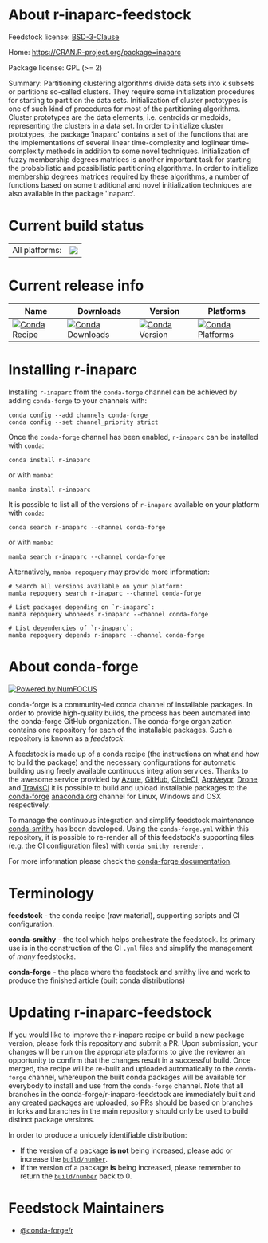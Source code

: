 About r-inaparc-feedstock
=========================

Feedstock license: [BSD-3-Clause](https://github.com/conda-forge/r-inaparc-feedstock/blob/main/LICENSE.txt)

Home: https://CRAN.R-project.org/package=inaparc

Package license: GPL (>= 2)

Summary: Partitioning clustering algorithms divide data sets into k subsets or partitions so-called clusters. They require some initialization procedures for starting to partition the data sets. Initialization of cluster prototypes is one of such kind of procedures for most of the partitioning algorithms. Cluster prototypes are the data elements, i.e. centroids or medoids, representing the clusters in a data set. In order to initialize cluster prototypes, the package 'inaparc' contains a set of the functions that are the implementations of several linear time-complexity and loglinear time-complexity methods in addition to some novel techniques. Initialization of fuzzy membership degrees matrices is another important task for starting the probabilistic and possibilistic partitioning algorithms. In order to initialize membership degrees matrices required by these algorithms, a number of functions based on some traditional and novel initialization techniques are also available in the package 'inaparc'.

Current build status
====================


<table><tr><td>All platforms:</td>
    <td>
      <a href="https://dev.azure.com/conda-forge/feedstock-builds/_build/latest?definitionId=7416&branchName=main">
        <img src="https://dev.azure.com/conda-forge/feedstock-builds/_apis/build/status/r-inaparc-feedstock?branchName=main">
      </a>
    </td>
  </tr>
</table>

Current release info
====================

| Name | Downloads | Version | Platforms |
| --- | --- | --- | --- |
| [![Conda Recipe](https://img.shields.io/badge/recipe-r--inaparc-green.svg)](https://anaconda.org/conda-forge/r-inaparc) | [![Conda Downloads](https://img.shields.io/conda/dn/conda-forge/r-inaparc.svg)](https://anaconda.org/conda-forge/r-inaparc) | [![Conda Version](https://img.shields.io/conda/vn/conda-forge/r-inaparc.svg)](https://anaconda.org/conda-forge/r-inaparc) | [![Conda Platforms](https://img.shields.io/conda/pn/conda-forge/r-inaparc.svg)](https://anaconda.org/conda-forge/r-inaparc) |

Installing r-inaparc
====================

Installing `r-inaparc` from the `conda-forge` channel can be achieved by adding `conda-forge` to your channels with:

```
conda config --add channels conda-forge
conda config --set channel_priority strict
```

Once the `conda-forge` channel has been enabled, `r-inaparc` can be installed with `conda`:

```
conda install r-inaparc
```

or with `mamba`:

```
mamba install r-inaparc
```

It is possible to list all of the versions of `r-inaparc` available on your platform with `conda`:

```
conda search r-inaparc --channel conda-forge
```

or with `mamba`:

```
mamba search r-inaparc --channel conda-forge
```

Alternatively, `mamba repoquery` may provide more information:

```
# Search all versions available on your platform:
mamba repoquery search r-inaparc --channel conda-forge

# List packages depending on `r-inaparc`:
mamba repoquery whoneeds r-inaparc --channel conda-forge

# List dependencies of `r-inaparc`:
mamba repoquery depends r-inaparc --channel conda-forge
```


About conda-forge
=================

[![Powered by
NumFOCUS](https://img.shields.io/badge/powered%20by-NumFOCUS-orange.svg?style=flat&colorA=E1523D&colorB=007D8A)](https://numfocus.org)

conda-forge is a community-led conda channel of installable packages.
In order to provide high-quality builds, the process has been automated into the
conda-forge GitHub organization. The conda-forge organization contains one repository
for each of the installable packages. Such a repository is known as a *feedstock*.

A feedstock is made up of a conda recipe (the instructions on what and how to build
the package) and the necessary configurations for automatic building using freely
available continuous integration services. Thanks to the awesome service provided by
[Azure](https://azure.microsoft.com/en-us/services/devops/), [GitHub](https://github.com/),
[CircleCI](https://circleci.com/), [AppVeyor](https://www.appveyor.com/),
[Drone](https://cloud.drone.io/welcome), and [TravisCI](https://travis-ci.com/)
it is possible to build and upload installable packages to the
[conda-forge](https://anaconda.org/conda-forge) [anaconda.org](https://anaconda.org/)
channel for Linux, Windows and OSX respectively.

To manage the continuous integration and simplify feedstock maintenance
[conda-smithy](https://github.com/conda-forge/conda-smithy) has been developed.
Using the ``conda-forge.yml`` within this repository, it is possible to re-render all of
this feedstock's supporting files (e.g. the CI configuration files) with ``conda smithy rerender``.

For more information please check the [conda-forge documentation](https://conda-forge.org/docs/).

Terminology
===========

**feedstock** - the conda recipe (raw material), supporting scripts and CI configuration.

**conda-smithy** - the tool which helps orchestrate the feedstock.
                   Its primary use is in the construction of the CI ``.yml`` files
                   and simplify the management of *many* feedstocks.

**conda-forge** - the place where the feedstock and smithy live and work to
                  produce the finished article (built conda distributions)


Updating r-inaparc-feedstock
============================

If you would like to improve the r-inaparc recipe or build a new
package version, please fork this repository and submit a PR. Upon submission,
your changes will be run on the appropriate platforms to give the reviewer an
opportunity to confirm that the changes result in a successful build. Once
merged, the recipe will be re-built and uploaded automatically to the
`conda-forge` channel, whereupon the built conda packages will be available for
everybody to install and use from the `conda-forge` channel.
Note that all branches in the conda-forge/r-inaparc-feedstock are
immediately built and any created packages are uploaded, so PRs should be based
on branches in forks and branches in the main repository should only be used to
build distinct package versions.

In order to produce a uniquely identifiable distribution:
 * If the version of a package **is not** being increased, please add or increase
   the [``build/number``](https://docs.conda.io/projects/conda-build/en/latest/resources/define-metadata.html#build-number-and-string).
 * If the version of a package **is** being increased, please remember to return
   the [``build/number``](https://docs.conda.io/projects/conda-build/en/latest/resources/define-metadata.html#build-number-and-string)
   back to 0.

Feedstock Maintainers
=====================

* [@conda-forge/r](https://github.com/conda-forge/r/)

